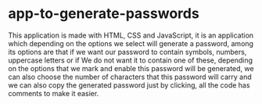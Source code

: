 # app-to-generate-passwords
This application is made with HTML, CSS and JavaScript, it is an application which depending on the options we select will generate a password, among its options are that if we want our password to contain symbols, numbers, uppercase letters or if We do not want it to contain one of these, depending on the options that we mark and enable this password will be generated, we can also choose the number of characters that this password will carry and we can also copy the generated password just by clicking, all the code has comments to make it easier.

